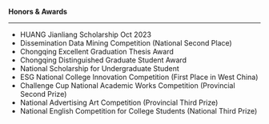**Honors & Awards**

------

- HUANG Jianliang Scholarship <div align="right" style="display: inline-block">Oct 2023</div>
- Dissemination Data Mining Competition (National Second Place)
- Chongqing Excellent Graduation Thesis Award
- Chongqing Distinguished Graduate Student Award
- National Scholarship for Undergraduate Student
- ESG National College Innovation Competition (First Place in West China)
- Challenge Cup National Academic Works Competition (Provincial Second Prize)
- National Advertising Art Competition (Provincial Third Prize)
- National English Competition for College Students (National Third Prize)
